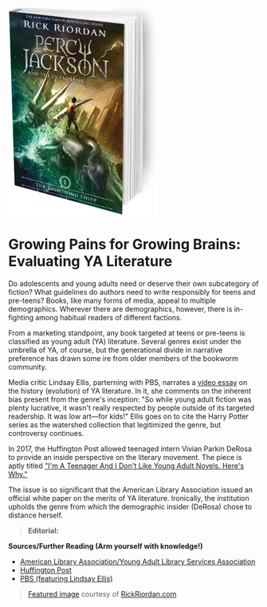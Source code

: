 ![Percy](https://github.com/MMOG77/01-My-Blog/blob/master/the-lightning-thief-299x416.png)

# Growing Pains for Growing Brains: Evaluating YA Literature

Do adolescents and young adults need or deserve their own subcategory of fiction? What guidelines do authors need to write responsibly for teens and pre-teens? Books, like many forms of media, appeal to multiple demographics. Wherever there are demographics, however, there is in-fighting among habitual readers of different factions.

From a marketing standpoint, any book targeted at teens or pre-teens is classified as young adult (YA) literature. Several genres exist under the umbrella of YA, of course, but the generational divide in narrative preference has drawn some ire from older members of the bookworm community.

Media critic Lindsay Ellis, parterning with PBS, narrates a [video essay](https://www.youtube.com/watch?v=Mn3aKZ8ZVFo) on the history (evolution) of YA literature. In it, she comments on the inherent bias present from the genre's inception: "So while young adult fiction was plenty lucrative, it wasn't really respected by people outside of its targeted readership. It was low art&mdash;for kids!" Ellis goes on to cite the Harry Potter series as the watershed collection that legitimized the genre, but controversy continues.

In 2017, the Huffington Post allowed teenaged intern Vivian Parkin DeRosa to provide an inside perspective on the literary movement. The piece is aptly titled ["I'm A Teenager And I Don't Like Young Adult Novels. Here's Why."](https://www.huffingtonpost.com/entry/what-ya-gets-wrong-about-teenagers-from-a-teen_us_594a8e4de4b062254f3a5a94)

The issue is so significant that the American Library Association issued an official white paper on the merits of YA literature. Ironically, the institution upholds the genre from which the demographic insider (DeRosa) chose to distance herself.

> **Editorial:**

**Sources/Further Reading (Arm yourself with knowledge!)**

* [American Library Association/Young Adult Library Services Association](http://www.ala.org/yalsa/guidelines/whitepapers/yalit)
* [Huffington Post](https://www.huffingtonpost.com/entry/what-ya-gets-wrong-about-teenagers-from-a-teen_us_594a8e4de4b062254f3a5a94)
* [PBS (featuring Lindsay Ellis)](https://www.youtube.com/watch?v=Mn3aKZ8ZVFo)

> [Featured image](http://rickriordan.com/book/the-lightning-thief/) courtesy of [RickRiordan.com](http://rickriordan.com/)

